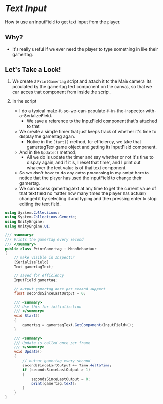 # ***Text Input***
How to use an InputField to get text input from the player.

## Why?
- It's really useful if we ever need the player to type something in like their gamertag.

## Let's Take a Look!
1. We create a `PrintGamertag` script and attach it to the Main camera. Its populated by the gamertag text component on the canvas, so that we can acces that component from inside the script.

2. In the script
    - I do a typical make-it-so-we-can-populate-it-in-the-inspector-with-a-SerializeField.
        - We save a reference to the InputField component that's attached to that
    - We create a simple timer that just keeps track of whether it's time to display the gamertag again.
        - Notice in the `Start()` method, for efficiency, we take that gamertagText game object and getting its InputField component.
    - And in the `Update()` method,
        - All we do is update the timer and say whether or not it's time to display again, and if it is, I reset that timer, and I print out whatever the text value is of that text component.
    - So we don't have to do any extra processing in my script here to notice that the player has used the InputField to change their gamertag.
    - We can access gamertag.text at any time to get the current value of that text field no matter how many times the player has actually changed it by selecting it and typing and then pressing enter to stop editing the text field. 

```C#
using System.Collections;
using System.Collections.Generic;
using UnityEngine;
using UnityEngine.UI;

/// <summary>
/// Prints the gamertag every second
/// </summary>
public class PrintGamertag : MonoBehaviour
{
	// make visible in Inspector
	[SerializeField]
	Text gamertagText;

	// saved for efficiency
	InputField gamertag;

	// output gamertag once per second support
	float secondsSinceLastOutput = 0;

    /// <summary>
    /// Use this for initialization
    /// </summary>
    void Start()
    {
		gamertag = gamertagText.GetComponent<InputField>();
	}

    /// <summary>
    /// Update is called once per frame
    /// </summary>
    void Update()
    {	
		// output gamertag every second
		secondsSinceLastOutput += Time.deltaTime;
		if (secondsSinceLastOutput > 1)
        {
			secondsSinceLastOutput = 0;
			print(gamertag.text);
		}
	}
}
```



